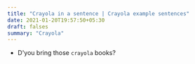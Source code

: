 ```yaml
---
title: "Crayola in a sentence | Crayola example sentences"
date: 2021-01-20T19:57:50+05:30
draft: falses
summary: "Crayola"
---
```

- D'you bring those `crayola` books?
                 
